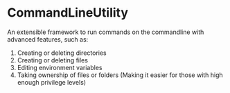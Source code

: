 # CommandLineUtility
An extensible framework to run commands on the commandline with advanced features, such as:  
  1. Creating or deleting directories
  2. Creating or deleting files
  3. Editing environment variables
  4. Taking ownership of files or folders (Making it easier for those with high enough privilege levels)
